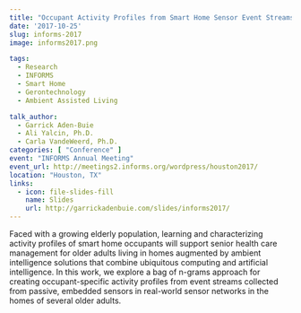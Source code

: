 ```yaml
---
title: "Occupant Activity Profiles from Smart Home Sensor Event Streams"
date: '2017-10-25'
slug: informs-2017
image: informs2017.png

tags:
  - Research
  - INFORMS
  - Smart Home
  - Gerontechnology
  - Ambient Assisted Living

talk_author:
  - Garrick Aden-Buie
  - Ali Yalcin, Ph.D.
  - Carla VandeWeerd, Ph.D.
categories: [ "Conference" ]
event: "INFORMS Annual Meeting"
event_url: http://meetings2.informs.org/wordpress/houston2017/
location: "Houston, TX"
links:
  - icon: file-slides-fill
    name: Slides
    url: http://garrickadenbuie.com/slides/informs2017/
---
```


Faced with a growing elderly population, learning and characterizing  activity
profiles of smart home occupants will support senior health care management
for older adults living in homes augmented by ambient intelligence solutions
that combine ubiquitous computing and artificial intelligence. In this work,
we explore a bag of n-grams approach for creating occupant-specific activity
profiles from event streams collected from passive, embedded sensors in
real-world sensor networks in the homes of several older adults.
